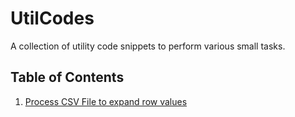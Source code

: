 # UtilCodes
A collection of utility code snippets to perform various small tasks.

## Table of Contents
1. [Process CSV File to expand row values](https://github.com/fw-soc/utilcodes/blob/master/rowexplode/README.md)



